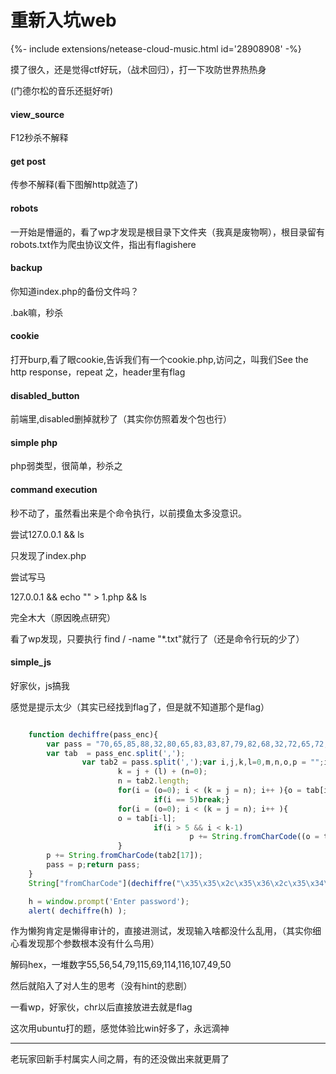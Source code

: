 # 重新入坑web

<div>{%- include extensions/netease-cloud-music.html id='28908908' -%}</div>

摸了很久，还是觉得ctf好玩，（战术回归），打一下攻防世界热热身

(门德尔松的音乐还挺好听)

#### view_source

F12秒杀不解释

#### get post

传参不解释(看下图解http就造了)

#### robots

一开始是懵逼的，看了wp才发现是根目录下文件夹（我真是废物啊），根目录留有robots.txt作为爬虫协议文件，指出有flagishere

#### backup

你知道index.php的备份文件吗？

.bak嘛，秒杀

#### cookie

打开burp,看了眼cookie,告诉我们有一个cookie.php,访问之，叫我们See the http response，repeat 之，header里有flag

#### disabled_button

前端里,disabled删掉就秒了（其实你仿照着发个包也行）

#### simple php

php弱类型，很简单，秒杀之

#### command execution

秒不动了，虽然看出来是个命令执行，以前摸鱼太多没意识。

尝试127.0.0.1 && ls

只发现了index.php

尝试写马

127.0.0.1 && echo "<?php @_POST['a'];?>" > 1.php && ls

完全木大（原因晚点研究）

看了wp发现，只要执行 find / -name "*.txt"就行了（还是命令行玩的少了）

#### simple_js

好家伙，js搞我

感觉是提示太少（其实已经找到flag了，但是就不知道那个是flag）

```javascript

    function dechiffre(pass_enc){
        var pass = "70,65,85,88,32,80,65,83,83,87,79,82,68,32,72,65,72,65";
        var tab  = pass_enc.split(',');
                var tab2 = pass.split(',');var i,j,k,l=0,m,n,o,p = "";i = 0;j = tab.length;
                        k = j + (l) + (n=0);
                        n = tab2.length;
                        for(i = (o=0); i < (k = j = n); i++ ){o = tab[i-l];p += String.fromCharCode((o = tab2[i]));
                                if(i == 5)break;}
                        for(i = (o=0); i < (k = j = n); i++ ){
                        o = tab[i-l];
                                if(i > 5 && i < k-1)
                                        p += String.fromCharCode((o = tab2[i]));
                        }
        p += String.fromCharCode(tab2[17]);
        pass = p;return pass;
    }
    String["fromCharCode"](dechiffre("\x35\x35\x2c\x35\x36\x2c\x35\x34\x2c\x37\x39\x2c\x31\x31\x35\x2c\x36\x39\x2c\x31\x31\x34\x2c\x31\x31\x36\x2c\x31\x30\x37\x2c\x34\x39\x2c\x35\x30"));

    h = window.prompt('Enter password');
    alert( dechiffre(h) );

```

作为懒狗肯定是懒得审计的，直接进测试，发现输入啥都没什么乱用，（其实你细心看发现那个参数根本没有什么鸟用）

解码hex，一堆数字55,56,54,79,115,69,114,116,107,49,50

然后就陷入了对人生的思考（没有hint的悲剧）

一看wp，好家伙，chr以后直接放进去就是flag





这次用ubuntu打的题，感觉体验比win好多了，永远滴神

-------

老玩家回新手村属实人间之屑，有的还没做出来就更屑了